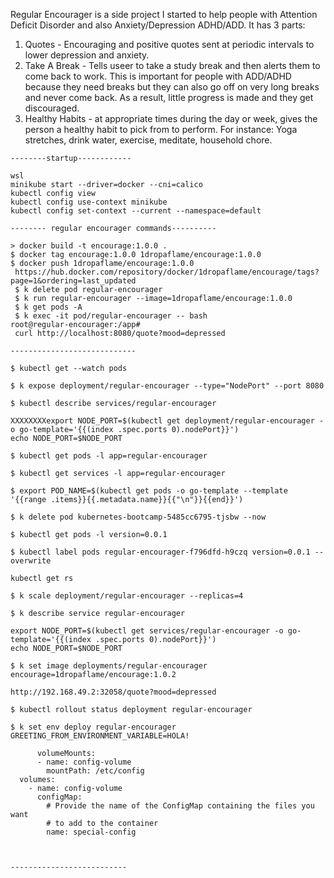 Regular Encourager is a side project I started to help people with Attention Deficit Disorder and also Anxiety/Depression ADHD/ADD.
It has 3 parts:
1) Quotes - Encouraging and positive quotes sent at periodic intervals to lower depression and anxiety.
2) Take A Break - Tells useer to take a study break and then alerts them to come back to work. This is important for people with ADD/ADHD because they need breaks but they can also go off on very long breaks and never come back. As a result, little progress is made and they get discouraged.
3) Healthy Habits - at appropriate times during the day or week, gives the person a healthy habit to pick from to perform. For instance: Yoga stretches, drink water, exercise, meditate, household chore.


```# regular-encourager
--------startup------------

wsl
minikube start --driver=docker --cni=calico
kubectl config view
kubectl config use-context minikube
kubectl config set-context --current --namespace=default

-------- regular encourager commands----------

> docker build -t encourage:1.0.0 .
$ docker tag encourage:1.0.0 1dropaflame/encourage:1.0.0
$ docker push 1dropaflame/encourage:1.0.0
 https://hub.docker.com/repository/docker/1dropaflame/encourage/tags?page=1&ordering=last_updated
 $ k delete pod regular-encourager
 $ k run regular-encourager --image=1dropaflame/encourage:1.0.0
 $ k get pods -A
 $ k exec -it pod/regular-encourager -- bash
root@regular-encourager:/app#
 curl http://localhost:8080/quote?mood=depressed

----------------------------

$ kubectl get --watch pods

$ k expose deployment/regular-encourager --type="NodePort" --port 8080

$ kubectl describe services/regular-encourager

XXXXXXXXexport NODE_PORT=$(kubectl get deployment/regular-encourager -o go-template='{{(index .spec.ports 0).nodePort}}')
echo NODE_PORT=$NODE_PORT

$ kubectl get pods -l app=regular-encourager

$ kubectl get services -l app=regular-encourager

$ export POD_NAME=$(kubectl get pods -o go-template --template '{{range .items}}{{.metadata.name}}{{"\n"}}{{end}}')

$ k delete pod kubernetes-bootcamp-5485cc6795-tjsbw --now

$ kubectl get pods -l version=0.0.1

$ kubectl label pods regular-encourager-f796dfd-h9czq version=0.0.1 --overwrite

kubectl get rs

$ k scale deployment/regular-encourager --replicas=4

$ k describe service regular-encourager

export NODE_PORT=$(kubectl get services/regular-encourager -o go-template='{{(index .spec.ports 0).nodePort}}')
echo NODE_PORT=$NODE_PORT

$ k set image deployments/regular-encourager encourage=1dropaflame/encourage:1.0.2

http://192.168.49.2:32058/quote?mood=depressed

$ kubectl rollout status deployment regular-encourager

$ k set env deploy regular-encourager GREETING_FROM_ENVIRONMENT_VARIABLE=HOLA!

      volumeMounts:
      - name: config-volume
        mountPath: /etc/config
  volumes:
    - name: config-volume
      configMap:
        # Provide the name of the ConfigMap containing the files you want
        # to add to the container
        name: special-config



--------------------------
















```
